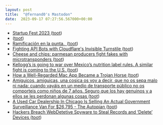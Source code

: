 ```yaml
---
layout: post
title:  "@fernand0's Mastodon"
date:  2023-09-17 07:27:56.567000+00:00
---
```

*  [Startup Fest 2023 ](https://zebraventures.eu/startupfest) ([toot](https://mastodon.social/@fernand0/111079304499513284))
*  [ ](https://mastodon.social/users/fernand0/statuses/111076558328227898/activity) ([toot](https://mastodon.social/users/fernand0/statuses/111076558328227898/activity))
*  [Ramificación en la punta.  ](https://avecesunafoto.wordpress.com/2023/09/15/ramificacion-en-la-punta) ([toot](https://mastodon.social/@fernand0/111076093162093833))
*  [Fighting API Bots with Cloudflare's Invisible Turnstile ](https://www.troyhunt.com/fighting-api-bots-with-cloudflares-invisible-turnstile) ([toot](https://mastodon.social/@fernand0/111075991450450938))
*  [Cheese and chips: parmesan producers fight fakes with microtransponders ](https://www.theguardian.com/food/2023/aug/18/parmesan-producers-fight-fakes-microtransponders-chips-rin) ([toot](https://mastodon.social/@fernand0/111075667287980046))
*  [Kellogg’s is going to war over Mexico’s nutrition label rules. A similar fight is coming to the U.S. ](https://www.statnews.com/2023/08/21/kelloggs-mexico-nutrition-label) ([toot](https://mastodon.social/@fernand0/111075623087016985))
*  [How a Well-Regarded Mac App Became a Trojan Horse ](https://gizmodo.com/how-nightowl-for-mac-added-a-botnet-185074078) ([toot](https://mastodon.social/@fernand0/111075346392089853))
*  [Amiguicos, amiguicas, una cosica os voy a decir, que no os sepa malo ni nada: cuando vayáis en un medio de transporte público no os comporteis como niños de 7 años. Seguro que los hay genuinos y a ellos se les perdonan algunas cosas ](https://mastodon.social/@fernand0/111074638006815647) ([toot](https://mastodon.social/@fernand0/111074638006815647))
*  [A Used Car Dealership In Chicago Is Selling An Actual Government Surveillance Van For $26,795 - The Autopian ](https://www.theautopian.com/a-used-car-dealership-in-chicago-is-selling-an-actual-government-surveillance-van-for-26795) ([toot](https://mastodon.social/@fernand0/111074557231898117))
*  [Hackers Breach WebDetetive Spyware to Steal Records and ‘Delete’ Devices ](https://www.bitdefender.com/blog/hotforsecurity/hackers-breach-webdetetive-spyware-to-steal-records-and-delete-devices) ([toot](https://mastodon.social/@fernand0/111074423638210912))
